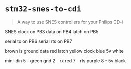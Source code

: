 # `stm32-snes-to-cdi`

> A way to use SNES controllers for your Philips CD-i

SNES clock on PB3
     data on PB4
     latch on PB5

serial tx on PB6
serial rts on PB7

brown is ground
data red
latch yellow
clock blue
5v white


mini-din
5 - green gnd
2 - rx red
7 - rts purple
8 - 5v black
